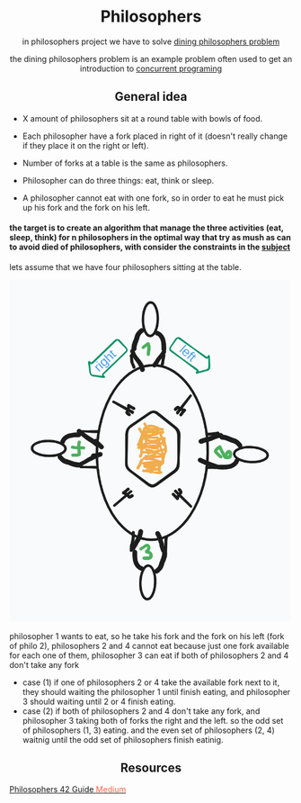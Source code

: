 <div align='center'>
<h1>Philosophers</h1>
<p>in philosophers project we have to solve <a href='https://en.wikipedia.org/wiki/Dining_philosophers_problem'>dining philosophers problem</a></p>
<p> the dining philosophers problem is an example problem often used to get an introduction to <a href="https://en.wikipedia.org/wiki/Concurrent_computing">concurrent programing</a> </p>
</div>

<div align='center'><h2>General idea</h2></div>

- <p>X amount of philosophers sit at a round table with bowls of food.</p>
- <p>Each philosopher have a fork placed in right of it (doesn't really change if they place it on the right or left).</p>
- <p>Number of forks at a table is the same as philosophers.</p>
- <p>Philosopher can do three things: eat, think or sleep.</p>
- <p>A philosopher cannot eat with one fork, so in order to eat he must pick up his fork and the fork on his left.</p>

<h4>the target is to create an algorithm that manage the three activities (eat, sleep, think) for n philosophers in the optimal way that try as mush as can to avoid died of philosophers, with consider the constraints in the <a href='https://cdn.intra.42.fr/pdf/pdf/73397/en.subject.pdf'>subject</a></h4>

lets assume that we have four philosophers sitting at the table.

<img src='philo_01.png' alt='No img' width=500>

philosopher 1 wants to eat, so he take his fork and the fork on his left (fork of philo 2), philosophers 2 and 4 cannot eat because just one fork available for each one of them, philosopher 3 can eat if both of philosophers 2 and 4 don't take any fork

+ case (1) if one of philosophers 2 or 4 take the available fork next to it, they should waiting the philosopher 1 until finish eating, and philosopher 3 should waiting until 2 or 4 finish eating.
+ case (2) if both of philosophers 2 and 4 don't take any fork, and philosopher 3 taking both of forks the right and the left. so the odd set of philosophers (1, 3) eating. and the even set of philosophers (2, 4) waitnig until the odd set of philosophers finish eatinig.

<div align='center'><h2>Resources</h2></div>
<a href='https://medium.com/@ruinadd/philosophers-42-guide-the-dining-philosophers-problem-893a24bc0fe2'>Philosophers 42 Guide <span style="color:Tomato;">Medium</span></a>
